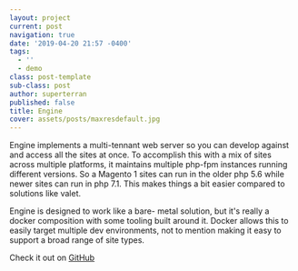 ```yaml
---
layout: project
current: post
navigation: true
date: '2019-04-20 21:57 -0400'
tags:
  - ''
  - demo
class: post-template
sub-class: post
author: superterran
published: false
title: Engine
cover: assets/posts/maxresdefault.jpg
---
```

Engine implements a multi-tennant web server so you can develop against and access all the sites at once. To accomplish this with a mix of sites across multiple platforms, it maintains multiple php-fpm instances running different versions. So a Magento 1 sites can run in the older php 5.6 while newer sites can run in php 7.1. This makes things a bit easier compared to solutions like valet.

Engine is designed to work like a bare- metal solution, but it's really a docker composition with some tooling built around it. Docker allows this to easily target multiple dev environments, not to mention making it easy to support a broad range of site types.

Check it out on [GitHub](https://github.com/superterran/engine)

